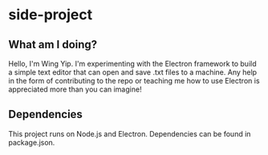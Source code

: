 # side-project
## What am I doing?
Hello, I'm Wing Yip. I'm experimenting with the Electron framework to build a simple text editor that can open and save .txt files to a machine. Any help in the form of contributing to the repo or teaching me how to use Electron is appreciated more than you can imagine!
## Dependencies
This project runs on Node.js and Electron. Dependencies can be found in package.json.
